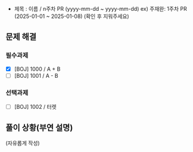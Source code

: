 - 제목 : 이름 / n주차 PR (yyyy-mm-dd ~ yyyy-mm-dd)
  ex) 주재완: 1주차 PR (2025-01-01 ~ 2025-01-08)
  (확인 후 지워주세요)

## 문제 해결

### 필수과제

- [x] [BOJ] 1000 / A + B
- [ ] [BOJ] 1001 / A - B

### 선택과제

- [ ] [BOJ] 1002 / 터렛

## 풀이 상황(부연 설명)

(자유롭게 작성)
